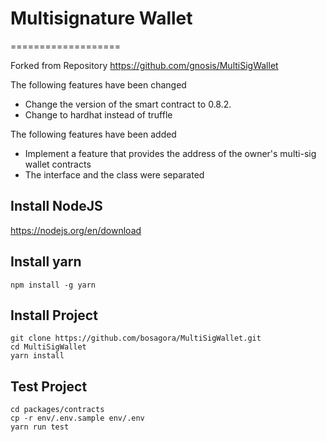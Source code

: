 # Multisignature Wallet
===================

Forked from Repository https://github.com/gnosis/MultiSigWallet

The following features have been changed
- Change the version of the smart contract to 0.8.2.
- Change to hardhat instead of truffle

The following features have been added
- Implement a feature that provides the address of the owner's multi-sig wallet contracts
- The interface and the class were separated

## Install NodeJS

https://nodejs.org/en/download

## Install yarn

```shell
npm install -g yarn
```

## Install Project

```shell
git clone https://github.com/bosagora/MultiSigWallet.git
cd MultiSigWallet
yarn install
```

## Test Project

```shell
cd packages/contracts
cp -r env/.env.sample env/.env
yarn run test
```
